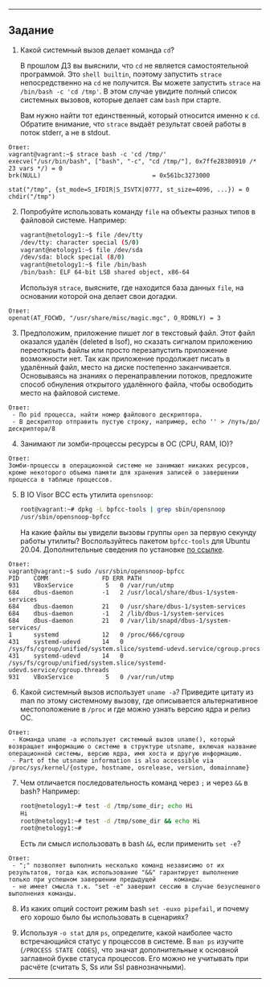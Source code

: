 ------

## Задание

1. Какой системный вызов делает команда `cd`? 

    В прошлом ДЗ вы выяснили, что `cd` не является самостоятельной  программой. Это `shell builtin`, поэтому запустить `strace` непосредственно на `cd` не получится. Вы можете запустить `strace` на `/bin/bash -c 'cd /tmp'`. В этом случае увидите полный список системных вызовов, которые делает сам `bash` при старте. 

    Вам нужно найти тот единственный, который относится именно к `cd`. Обратите внимание, что `strace` выдаёт результат своей работы в поток stderr, а не в stdout.
```
Ответ:
vagrant@vagrant:~$ strace bash -c 'cd /tmp/'
execve("/usr/bin/bash", ["bash", "-c", "cd /tmp/"], 0x7ffe28380910 /* 23 vars */) = 0
brk(NULL)                               = 0x561bc3273000

stat("/tmp", {st_mode=S_IFDIR|S_ISVTX|0777, st_size=4096, ...}) = 0
chdir("/tmp")
```

2. Попробуйте использовать команду `file` на объекты разных типов в файловой системе. Например:

    ```bash
    vagrant@netology1:~$ file /dev/tty
    /dev/tty: character special (5/0)
    vagrant@netology1:~$ file /dev/sda
    /dev/sda: block special (8/0)
    vagrant@netology1:~$ file /bin/bash
    /bin/bash: ELF 64-bit LSB shared object, x86-64
    ```
    
    Используя `strace`, выясните, где находится база данных `file`, на основании которой она делает свои догадки.
```
Ответ:
openat(AT_FDCWD, "/usr/share/misc/magic.mgc", O_RDONLY) = 3
```

3. Предположим, приложение пишет лог в текстовый файл. Этот файл оказался удалён (deleted в lsof), но сказать сигналом приложению переоткрыть файлы или просто перезапустить приложение возможности нет. Так как приложение продолжает писать в удалённый файл, место на диске постепенно заканчивается. Основываясь на знаниях о перенаправлении потоков, предложите способ обнуления открытого удалённого файла, чтобы освободить место на файловой системе.
```
Ответ:
 - По pid процесса, найти номер файлового дескриптора.
 - В дескриптор отправить пустую строку, например, echo '' > /путь/до/дескриптора/8
```

4. Занимают ли зомби-процессы ресурсы в ОС (CPU, RAM, IO)?
```
Ответ:
Зомби-процессы в операционной системе не занимают никаких ресурсов, кроме некоторого объема памяти для хранения записей о завершении процесса в таблице процессов.
```
5. В IO Visor BCC есть утилита `opensnoop`:

    ```bash
    root@vagrant:~# dpkg -L bpfcc-tools | grep sbin/opensnoop
    /usr/sbin/opensnoop-bpfcc
    ```
    
    На какие файлы вы увидели вызовы группы `open` за первую секунду работы утилиты? Воспользуйтесь пакетом `bpfcc-tools` для Ubuntu 20.04. Дополнительные сведения по установке [по ссылке](https://github.com/iovisor/bcc/blob/master/INSTALL.md).
```
Ответ:
vagrant@vagrant:~$ sudo /usr/sbin/opensnoop-bpfcc
PID    COMM               FD ERR PATH
931    VBoxService         5   0 /var/run/utmp
684    dbus-daemon        -1   2 /usr/local/share/dbus-1/system-services
684    dbus-daemon        21   0 /usr/share/dbus-1/system-services
684    dbus-daemon        -1   2 /lib/dbus-1/system-services
684    dbus-daemon        21   0 /var/lib/snapd/dbus-1/system-services/
1      systemd            12   0 /proc/666/cgroup
431    systemd-udevd      14   0 /sys/fs/cgroup/unified/system.slice/systemd-udevd.service/cgroup.procs
431    systemd-udevd      14   0 /sys/fs/cgroup/unified/system.slice/systemd-udevd.service/cgroup.threads
931    VBoxService         5   0 /var/run/utmp

```
6. Какой системный вызов использует `uname -a`? Приведите цитату из man по этому системному вызову, где описывается альтернативное местоположение в `/proc` и где можно узнать версию ядра и релиз ОС.
```
Ответ:
 - Команда uname -a использует системный вызов uname(), который возвращает информацию о системе в структуре utsname, включая название операционной системы, версию ядра, имя хоста и другую информацию.
 - Part of the utsname information is also accessible via /proc/sys/kernel/{ostype, hostname, osrelease, version, domainname}
```
7. Чем отличается последовательность команд через `;` и через `&&` в bash? Например:

    ```bash
    root@netology1:~# test -d /tmp/some_dir; echo Hi
    Hi
    root@netology1:~# test -d /tmp/some_dir && echo Hi
    root@netology1:~#
    ```
    
    Есть ли смысл использовать в bash `&&`, если применить `set -e`?
```
Ответ:
 - ";" позволяет выполнить несколько команд независимо от их результатов, тогда как использование "&&" гарантирует выполнение только при успешном завершении предыдущей     команды.
 - не имеет смысла т.к. "set -e" завершит сессию в случае безуспешного выполнения команды.
```
8. Из каких опций состоит режим bash `set -euxo pipefail`, и почему его хорошо было бы использовать в сценариях?

1. Используя `-o stat` для `ps`, определите, какой наиболее часто встречающийся статус у процессов в системе. В `man ps` изучите (`/PROCESS STATE CODES`), что значат дополнительные к основной заглавной букве статуса процессов. Его можно не учитывать при расчёте (считать S, Ss или Ssl равнозначными).

----
